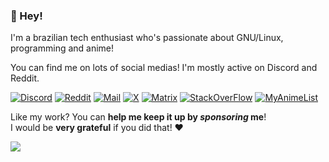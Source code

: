 ### 👋 Hey!
I'm a brazilian tech enthusiast who's passionate about GNU/Linux, programming and anime!

You can find me on lots of social medias! I'm mostly active on Discord and Reddit.

[![Discord](https://img.shields.io/badge/-d6ba3a?style=for-the-badge&logo=discord&logoColor=black)](https://discord.com/users/568589231954591749)
[![Reddit](https://img.shields.io/badge/-d6ba3a?style=for-the-badge&logo=reddit&logoColor=black)](https://www.reddit.com/user/Much_Clue7037)
[![Mail](https://img.shields.io/badge/-d6ba3a?style=for-the-badge&logo=gmail&logoColor=black)](mailto:joaovodias@gmail.com)
[![X](https://img.shields.io/badge/-d6ba3a?style=for-the-badge&logo=x&logoColor=black)](https://x.com/retrozinndev)
[![Matrix](https://img.shields.io/badge/-d6ba3a?style=for-the-badge&logo=Matrix&logoColor=black)](https://matrix.to/#/@retrozinndev:matrix.org)
[![StackOverFlow](https://img.shields.io/badge/-d6ba3a?style=for-the-badge&logo=stack-overflow&logoColor=black)](https://stackoverflow.com/users/22116293/retrozinndev)
[![MyAnimeList](https://img.shields.io/badge/-d6ba3a?style=for-the-badge&logo=myanimelist&logoColor=black)](https://myanimelist.net/profile/retrozinndev)

Like my work? You can **help me keep it up by _sponsoring_ me**!<br>
I would be **very grateful** if you did that! ❤️ <br>

[![](https://img.shields.io/badge/Support%20me%20via%20Ko--fi-f16061?style=for-the-badge&logo=ko-fi&logoColor=black)](https://ko-fi.com/retrozinndev)

